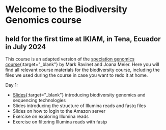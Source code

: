 # Welcome to the Biodiversity Genomics course
## held for the first time at IKIAM, in Tena, Ecuador in July 2024
This course is an adapted version of the [speciation genomics course](https://speciationgenomics.github.io/){:target="_blank"} by Mark Ravinet and Joana Meier. Here you will find all relevant course materials for the biodiversity course, including the files we used during the course in case you want to redo it at home.

Day 1:
- [Slides](https://github.com/rapidspeciation/biodiversity_genomics_course/blob/main/slide_presentations/01_BiodiversityGenomics_introduction_JIM.pdf){:target="_blank"} introducing biodiversity genomics and sequencing technologies
- Slides introducing the structure of Illumina reads and fastq files
- Slides on how to login to the Amazon server
- Exercise on exploring Illumina reads
- Exercise on filtering Illumina reads with fastp
